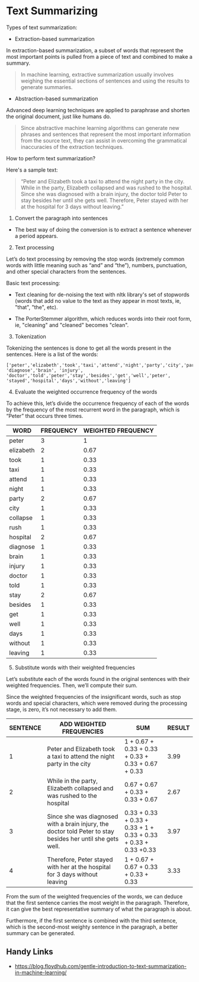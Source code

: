 # Text Summarizing

Types of text summarization:

- Extraction-based summarization

In extraction-based summarization, a subset of words that represent the most important points is pulled from a piece of text and combined to make a summary.

> In machine learning, extractive summarization usually involves weighing the essential sections of sentences and using the results to generate summaries.

- Abstraction-based summarization

Advanced deep learning techniques are applied to paraphrase and shorten the original document, just like humans do.

> Since abstractive machine learning algorithms can generate new phrases and sentences that represent the most important information from the source text, they can assist in overcoming the grammatical inaccuracies of the extraction techniques.

How to perform text summarization?

Here's a sample text:

> “Peter and Elizabeth took a taxi to attend the night party in the city. While in the party, Elizabeth collapsed and was rushed to the hospital. Since she was diagnosed with a brain injury, the doctor told Peter to stay besides her until she gets well. Therefore, Peter stayed with her at the hospital for 3 days without leaving.”

1. Convert the paragraph into sentences

- The best way of doing the conversion is to extract a sentence whenever a period appears.

2. Text processing

Let’s do text processing by removing the stop words (extremely common words with little meaning such as “and” and “the”), numbers, punctuation, and other special characters from the sentences.

Basic text processing:

- Text cleaning for de-noising the text with nltk library's set of stopwords (words that add no value to the text as they appear in most texts, ie, "that", "the", etc).

- The PorterStemmer algorithm, which reduces words into their root form, ie, "cleaning" and "cleaned" becomes "clean".

3. Tokenization

Tokenizing the sentences is done to get all the words present in the sentences. Here is a list of the words:

```
['peter','elizabeth','took','taxi','attend','night','party','city','party','elizabeth','collapse','rush','hospital', 'diagnose','brain', 'injury', 'doctor','told','peter','stay','besides','get','well','peter', 'stayed','hospital','days','without','leaving']
```

4. Evaluate the weighted occurrence frequency of the words

To achieve this, let’s divide the occurrence frequency of each of the words by the frequency of the most recurrent word in the paragraph, which is “Peter” that occurs three times.

| WORD |	FREQUENCY |	WEIGHTED FREQUENCY |
| --- | --- | --- |
| peter	| 3	| 1 |
| elizabeth	| 2	| 0.67 |
| took	| 1	| 0.33 |
| taxi	| 1	| 0.33 |
| attend	| 1	| 0.33 |
| night	| 1	| 0.33 |
| party	| 2	| 0.67 |
| city	| 1	| 0.33 |
| collapse	| 1	| 0.33 |
| rush	| 1	| 0.33 |
| hospital	| 2	| 0.67 |
| diagnose	| 1	| 0.33 |
| brain	| 1	| 0.33 |
| injury	| 1	| 0.33 |
| doctor	| 1	| 0.33 |
| told	| 1	| 0.33 |
| stay	| 2	| 0.67 |
| besides	| 1	| 0.33 |
| get	| 1 | 	0.33 |
| well	| 1	| 0.33 |
| days	| 1	| 0.33 |
| without	| 1	| 0.33 |
| leaving	| 1	| 0.33 |

5. Substitute words with their weighted frequencies

Let’s substitute each of the words found in the original sentences with their weighted frequencies. Then, we’ll compute their sum.

Since the weighted frequencies of the insignificant words, such as stop words and special characters, which were removed during the processing stage, is zero, it’s not necessary to add them.

| SENTENCE	| ADD WEIGHTED FREQUENCIES	| SUM	| RESULT |
| --- | --- | --- | --- |
| 1	 | Peter and Elizabeth took a taxi to attend the night party in the city	| 1 + 0.67 + 0.33 + 0.33 + 0.33 + 0.33 + 0.67 + 0.33	| 3.99
| 2	| While in the party, Elizabeth collapsed and was rushed to the hospital	| 0.67 + 0.67 + 0.33 + 0.33 + 0.67	| 2.67
| 3	| Since she was diagnosed with a brain injury, the doctor told Peter to stay besides her until she gets well.	| 0.33 + 0.33 + 0.33 + 0.33 + 1 + 0.33 + 0.33 + 0.33 + 0.33 +0.33	| 3.97
| 4	| Therefore, Peter stayed with her at the hospital for 3 days without leaving |	1 + 0.67 + 0.67 + 0.33 + 0.33 + 0.33	| 3.33

From the sum of the weighted frequencies of the words, we can deduce that the first sentence carries the most weight in the paragraph. Therefore, it can give the best representative summary of what the paragraph is about.

Furthermore, if the first sentence is combined with the third sentence, which is the second-most weighty sentence in the paragraph, a better summary can be generated.

## Handy Links

- https://blog.floydhub.com/gentle-introduction-to-text-summarization-in-machine-learning/